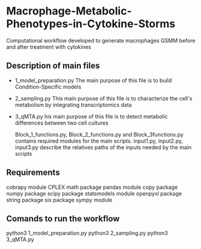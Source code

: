 # Macrophage-Metabolic-Phenotypes-in-Cytokine-Storms

Computational workflow developed to generate macrophages GSMM before and after treatment with cytokines 

## Description of main files
- 1_model_preparation.py
  The main purpose of this file is to build Condition-Specific models
  
- 2_sampling.py
  This main purpose of this file is to characterize the cell's metabolism by integrating transcriptomics data
  
- 3_qMTA.py
  his main purpose of this file is to detect metabolic differences between two cell cultures

  Block_1_functions.py, Block_2_functions.py and Block_3functions.py contains required modules for the main scripts.
  input1.py, input2.py, input3.py describe the relatives paths of the inputs needed by the main scripts

## Requirements

cobrapy module
CPLEX
math package
pandas module
copy package
numpy package
scipy package
statsmodels module
openpyxl package
string package
six package
sympy module

## Comands to run the workflow
python3 1_model_preparation.py
python3 2_sampling.py
python3 3_qMTA.py

